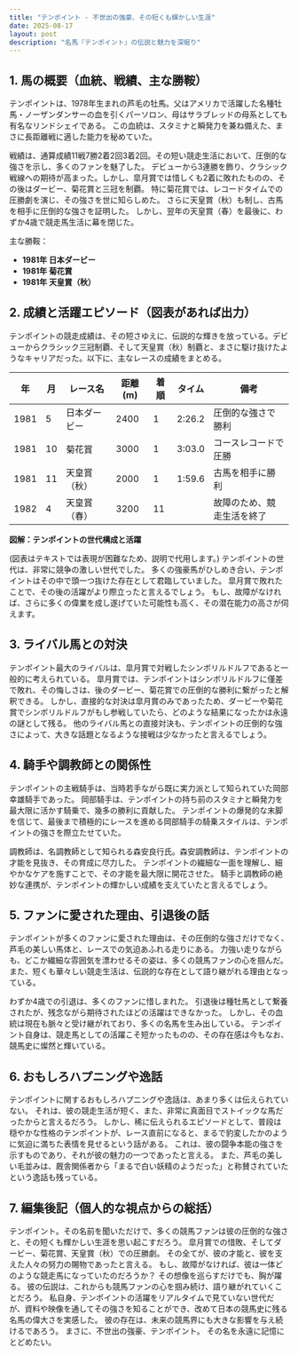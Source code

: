 ```yaml
---
title: "テンポイント - 不世出の強豪、その短くも輝かしい生涯"
date: 2025-08-17
layout: post
description: "名馬『テンポイント』の伝説と魅力を深堀り"
---
```


## 1. 馬の概要（血統、戦績、主な勝鞍）

テンポイントは、1978年生まれの芦毛の牡馬。父はアメリカで活躍した名種牡馬・ノーザンダンサーの血を引くパーソロン、母はサラブレッドの母系としても有名なリンドシェイである。  この血統は、スタミナと瞬発力を兼ね備えた、まさに長距離戦に適した能力を秘めていた。

戦績は、通算成績11戦7勝2着2回3着2回。その短い競走生活において、圧倒的な強さを示し、多くのファンを魅了した。  デビューから3連勝を飾り、クラシック戦線への期待が高まった。しかし、皐月賞では惜しくも2着に敗れたものの、その後はダービー、菊花賞と三冠を制覇。  特に菊花賞では、レコードタイムでの圧勝劇を演じ、その強さを世に知らしめた。  さらに天皇賞（秋）も制し、古馬を相手に圧倒的な強さを証明した。  しかし、翌年の天皇賞（春）を最後に、わずか4歳で競走馬生活に幕を閉じた。

主な勝鞍：

* **1981年 日本ダービー**
* **1981年 菊花賞**
* **1981年 天皇賞（秋）**


## 2. 成績と活躍エピソード（図表があれば出力）

テンポイントの競走成績は、その短さゆえに、伝説的な輝きを放っている。デビューからクラシック三冠制覇、そして天皇賞（秋）制覇と、まさに駆け抜けたようなキャリアだった。以下に、主なレースの成績をまとめる。

| 年 | 月 | レース名          | 距離(m) | 着順 | タイム      | 備考                                     |
|---|----|-----------------|----------|-----|------------|-----------------------------------------|
| 1981 | 5 | 日本ダービー      | 2400     | 1   | 2:26.2     | 圧倒的な強さで勝利                         |
| 1981 | 10| 菊花賞          | 3000     | 1   | 3:03.0     | コースレコードで圧勝                       |
| 1981 | 11| 天皇賞（秋）     | 2000     | 1   | 1:59.6     | 古馬を相手に勝利                           |
| 1982 | 4 | 天皇賞（春）     | 3200     | 11  |            | 故障のため、競走生活を終了               |


**図解：テンポイントの世代構成と活躍**

(図表はテキストでは表現が困難なため、説明で代用します。)  テンポイントの世代は、非常に競争の激しい世代でした。  多くの強豪馬がひしめき合い、テンポイントはその中で頭一つ抜けた存在として君臨していました。  皐月賞で敗れたことで、その後の活躍がより際立ったと言えるでしょう。  もし、故障がなければ、さらに多くの偉業を成し遂げていた可能性も高く、その潜在能力の高さが伺えます。


## 3. ライバル馬との対決

テンポイント最大のライバルは、皐月賞で対戦したシンボリルドルフであると一般的に考えられている。  皐月賞では、テンポイントはシンボリルドルフに僅差で敗れ、その悔しさは、後のダービー、菊花賞での圧倒的な勝利に繋がったと解釈できる。  しかし、直接的な対決は皐月賞のみであったため、ダービーや菊花賞でシンボリルドルフがもし参戦していたら、どのような結果になったかは永遠の謎として残る。  他のライバル馬との直接対決も、テンポイントの圧倒的な強さによって、大きな話題となるような接戦は少なかったと言えるでしょう。


## 4. 騎手や調教師との関係性

テンポイントの主戦騎手は、当時若手ながら既に実力派として知られていた岡部幸雄騎手であった。  岡部騎手は、テンポイントの持ち前のスタミナと瞬発力を最大限に活かす騎乗で、幾多の勝利に貢献した。  テンポイントの爆発的な末脚を信じて、最後まで積極的にレースを進める岡部騎手の騎乗スタイルは、テンポイントの強さを際立たせていた。

調教師は、名調教師として知られる森安良行氏。森安調教師は、テンポイントの才能を見抜き、その育成に尽力した。  テンポイントの繊細な一面を理解し、細やかなケアを施すことで、その才能を最大限に開花させた。  騎手と調教師の絶妙な連携が、テンポイントの輝かしい成績を支えていたと言えるでしょう。


## 5. ファンに愛された理由、引退後の話

テンポイントが多くのファンに愛された理由は、その圧倒的な強さだけでなく、芦毛の美しい馬体と、レースでの気迫あふれる走りにある。  力強い走りながらも、どこか繊細な雰囲気を漂わせるその姿は、多くの競馬ファンの心を掴んだ。  また、短くも華々しい競走生活は、伝説的な存在として語り継がれる理由となっている。

わずか4歳での引退は、多くのファンに惜しまれた。  引退後は種牡馬として繋養されたが、残念ながら期待されたほどの活躍はできなかった。  しかし、その血統は現在も脈々と受け継がれており、多くの名馬を生み出している。  テンポイント自身は、競走馬としての活躍こそ短かったものの、その存在感は今もなお、競馬史に燦然と輝いている。


## 6. おもしろハプニングや逸話

テンポイントに関するおもしろハプニングや逸話は、あまり多くは伝えられていない。  それは、彼の競走生活が短く、また、非常に真面目でストイックな馬だったからと言えるだろう。  しかし、稀に伝えられるエピソードとして、普段は穏やかな性格のテンポイントが、レース直前になると、まるで豹変したかのように気迫に満ちた表情を見せるという話がある。  これは、彼の闘争本能の強さを示すものであり、それが彼の魅力の一つであったと言える。  また、芦毛の美しい毛並みは、厩舎関係者から「まるで白い妖精のようだった」と称賛されていたという逸話も残っている。


## 7. 編集後記（個人的な視点からの総括）

テンポイント。その名前を聞いただけで、多くの競馬ファンは彼の圧倒的な強さと、その短くも輝かしい生涯を思い起こすだろう。  皐月賞での惜敗、そしてダービー、菊花賞、天皇賞（秋）での圧勝劇。  その全てが、彼の才能と、彼を支えた人々の努力の賜物であったと言える。  もし、故障がなければ、彼は一体どのような競走馬になっていたのだろうか？  その想像を巡らすだけでも、胸が躍る。  彼の伝説は、これからも競馬ファンの心を掴み続け、語り継がれていくことだろう。  私自身、テンポイントの活躍をリアルタイムで見ていない世代だが、資料や映像を通してその強さを知ることができ、改めて日本の競馬史に残る名馬の偉大さを実感した。  彼の存在は、未来の競馬界にも大きな影響を与え続けるであろう。  まさに、不世出の強豪、テンポイント。  その名を永遠に記憶にとどめたい。
